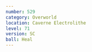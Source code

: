 ```yaml
---
number: 529
category: Overworld
location: Caverne Electrolithe
level: 71
version: SC
ball: Heal
---
```

